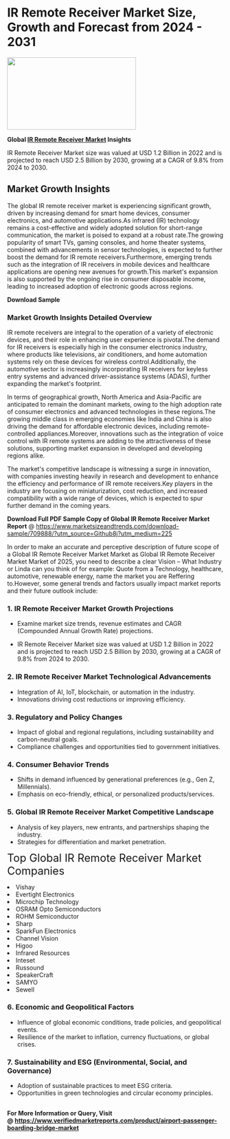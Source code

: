 <H1>IR Remote Receiver Market Size, Growth and Forecast from 2024 - 2031</H1><img class="aligncenter size-medium wp-image-584254" src="https://thirdeyenews.in/wp-content/uploads/2024/09/Global-Market-Research-300x168.jpeg" alt="" width="300" height="168" /><p><strong>Global&nbsp;<a href="https://www.marketsizeandtrends.com/download-sample/709888/?utm_source=Github8j?utm_medium=225">IR Remote Receiver Market</a> Insights</strong></p><p>IR Remote Receiver Market size was valued at USD 1.2 Billion in 2022 and is projected to reach USD 2.5 Billion by 2030, growing at a CAGR of 9.8% from 2024 to 2030.</p><p><h2>Market Growth Insights</h2> <p>The global IR remote receiver market is experiencing significant growth, driven by increasing demand for smart home devices, consumer electronics, and automotive applications.As infrared (IR) technology remains a cost-effective and widely adopted solution for short-range communication, the market is poised to expand at a robust rate.The growing popularity of smart TVs, gaming consoles, and home theater systems, combined with advancements in sensor technologies, is expected to further boost the demand for IR remote receivers.Furthermore, emerging trends such as the integration of IR receivers in mobile devices and healthcare applications are opening new avenues for growth.This market's expansion is also supported by the ongoing rise in consumer disposable income, leading to increased adoption of electronic goods across regions.<p><strong>Download Sample</strong></p> <h3>Market Growth Insights Detailed Overview</h3> <p>IR remote receivers are integral to the operation of a variety of electronic devices, and their role in enhancing user experience is pivotal.The demand for IR receivers is especially high in the consumer electronics industry, where products like televisions, air conditioners, and home automation systems rely on these devices for wireless control.Additionally, the automotive sector is increasingly incorporating IR receivers for keyless entry systems and advanced driver-assistance systems (ADAS), further expanding the market's footprint.</p> <p>In terms of geographical growth, North America and Asia-Pacific are anticipated to remain the dominant markets, owing to the high adoption rate of consumer electronics and advanced technologies in these regions.The growing middle class in emerging economies like India and China is also driving the demand for affordable electronic devices, including remote-controlled appliances.Moreover, innovations such as the integration of voice control with IR remote systems are adding to the attractiveness of these solutions, supporting market expansion in developed and developing regions alike.</p> <p>The market's competitive landscape is witnessing a surge in innovation, with companies investing heavily in research and development to enhance the efficiency and performance of IR remote receivers.Key players in the industry are focusing on miniaturization, cost reduction, and increased compatibility with a wide range of devices, which is expected to spur further demand in the coming years.</p> <p><span class=""><strong>Download Full PDF Sample Copy of Global IR Remote Receiver Market Report</strong> @ <a href="https://www.marketsizeandtrends.com/download-sample/709888/?utm_source=Github8j?utm_medium=225" target="_blank">https://www.marketsizeandtrends.com/download-sample/709888/?utm_source=Github8j?utm_medium=225</a></span></p><p>In order to make an accurate and perceptive description of future scope of a Global&nbsp;IR Remote Receiver Market Market as Global&nbsp;IR Remote Receiver Market Market of 2025, you need to describe a clear Vision &ndash; What Industry or Linda can you think of for example: Quote from a Technology, healthcare, automotive, renewable energy, name the market you are Reffering to.However, some general trends and factors usually impact market reports and their future outlook include:</p><h3>1.&nbsp;<strong>IR Remote Receiver Market Growth Projections</strong></h3><ul><li>Examine market size trends, revenue estimates and CAGR (Compounded Annual Growth Rate) projections.</li><li><p>IR Remote Receiver Market size was valued at USD 1.2 Billion in 2022 and is projected to reach USD 2.5 Billion by 2030, growing at a CAGR of 9.8% from 2024 to 2030.</p></li></ul><h3>2.&nbsp;<strong>IR Remote Receiver Market Technological Advancements</strong></h3><ul><li>Integration of AI, IoT, blockchain, or automation in the industry.</li><li>Innovations driving cost reductions or improving efficiency.</li></ul><h3>3.&nbsp;<strong>Regulatory and Policy Changes</strong></h3><ul><li>Impact of global and regional regulations, including sustainability and carbon-neutral goals.</li><li>Compliance challenges and opportunities tied to government initiatives.</li></ul><h3>4.&nbsp;<strong>Consumer Behavior Trends</strong></h3><ul><li>Shifts in demand influenced by generational preferences (e.g., Gen Z, Millennials).</li><li>Emphasis on eco-friendly, ethical, or personalized products/services.</li></ul><h3>5.&nbsp;<strong>Global IR Remote Receiver Market Competitive Landscape</strong></h3><ul><li>Analysis of key players, new entrants, and partnerships shaping the industry.</li><li>Strategies for differentiation and market penetration.</li></ul><p data-pm-slice="1 1 []"><span style="color: inherit; font-family: inherit; font-size: 25px;">Top Global IR Remote Receiver Market Companies</span></p><div class="" data-test-id=""><p><li>Vishay</li><li> Evertight Electronics</li><li> Microchip Technology</li><li> OSRAM Opto Semiconductors</li><li> ROHM Semiconductor</li><li> Sharp</li><li> SparkFun Electronics</li><li> Channel Vision</li><li> Higoo</li><li> Infrared Resources</li><li> Inteset</li><li> Russound</li><li> SpeakerCraft</li><li> SAMYO</li><li> Sewell</li></p></div><h3>6.&nbsp;<strong>Economic and Geopolitical Factors</strong></h3><ul><li>Influence of global economic conditions, trade policies, and geopolitical events.</li><li>Resilience of the market to inflation, currency fluctuations, or global crises.</li></ul><h3>7.&nbsp;<strong>Sustainability and ESG (Environmental, Social, and Governance)</strong></h3><ul><li>Adoption of sustainable practices to meet ESG criteria.</li><li>Opportunities in green technologies and circular economy principles.</li></ul><h2><strong style="font-size: 14px;">For More Information or Query, Visit @&nbsp;</strong><a style="background-color: #ffffff; font-size: 14px;" href="https://www.marketsizeandtrends.com/report/ir-remote-receiver-market/" target="_blank">https://www.verifiedmarketreports.com/product/airport-passenger-boarding-bridge-market</a></h2>